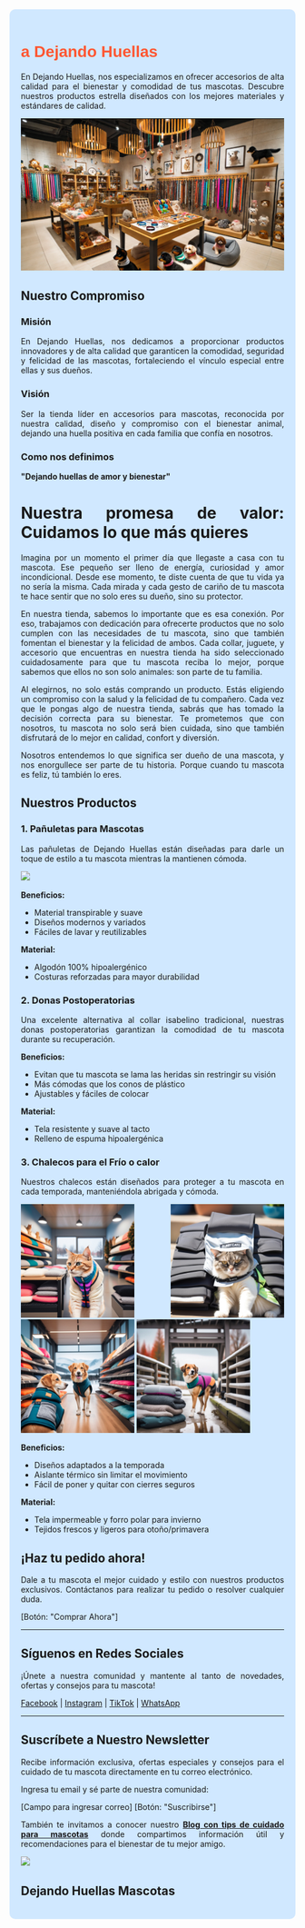 <div style="text-align: justify; background-color: #d0e8ff; padding: 20px; border-radius: 10px;">

<h1 style="color: #FF5733; font-family: 'Poppins', sans-serif;">a Dejando Huellas</h1>

En Dejando Huellas, nos especializamos en ofrecer accesorios de alta calidad para el bienestar y comodidad de tus mascotas. Descubre nuestros productos estrella diseñados con los mejores materiales y estándares de calidad.




<img src="https://github.com/Marybella39/dejando-huellas-mascotas/blob/183857356b0d88c47c2584c2e5c71271f651300d/Foto%20inicial%20de%20tienda.png" />

## Nuestro Compromiso

### Misión
En Dejando Huellas, nos dedicamos a proporcionar productos innovadores y de alta calidad que garanticen la comodidad, seguridad y felicidad de las mascotas, fortaleciendo el vínculo especial entre ellas y sus dueños.

### Visión
Ser la tienda líder en accesorios para mascotas, reconocida por nuestra calidad, diseño y compromiso con el bienestar animal, dejando una huella positiva en cada familia que confía en nosotros.

### Como nos definimos

**"Dejando huellas de amor y bienestar"**

# Nuestra promesa de valor: Cuidamos lo que más quieres

Imagina por un momento el primer día que llegaste a casa con tu mascota. Ese pequeño ser lleno de energía, curiosidad y amor incondicional. Desde ese momento, te diste cuenta de que tu vida ya no sería la misma. Cada mirada y cada gesto de cariño de tu mascota te hace sentir que no solo eres su dueño, sino su protector.

En nuestra tienda, sabemos lo importante que es esa conexión. Por eso, trabajamos con dedicación para ofrecerte productos que no solo cumplen con las necesidades de tu mascota, sino que también fomentan el bienestar y la felicidad de ambos. Cada collar, juguete, y accesorio que encuentras en nuestra tienda ha sido seleccionado cuidadosamente para que tu mascota reciba lo mejor, porque sabemos que ellos no son solo animales: son parte de tu familia.

Al elegirnos, no solo estás comprando un producto. Estás eligiendo un compromiso con la salud y la felicidad de tu compañero. Cada vez que le pongas algo de nuestra tienda, sabrás que has tomado la decisión correcta para su bienestar. Te prometemos que con nosotros, tu mascota no solo será bien cuidada, sino que también disfrutará de lo mejor en calidad, confort y diversión.

Nosotros entendemos lo que significa ser dueño de una mascota, y nos enorgullece ser parte de tu historia. Porque cuando tu mascota es feliz, tú también lo eres.



## Nuestros Productos

### 1. Pañuletas para Mascotas

Las pañuletas de Dejando Huellas están diseñadas para darle un toque de estilo a tu mascota mientras la mantienen cómoda. 


<img src="https://github.com/Marybella39/dejando-huellas-mascotas/blob/8d8cf4764a5ddd00ad23a1071712d7bf92e2f6cb/Perropa%C3%B1oleta.jpg" />




**Beneficios:**
- Material transpirable y suave
- Diseños modernos y variados
- Fáciles de lavar y reutilizables

**Material:**
- Algodón 100% hipoalergénico
- Costuras reforzadas para mayor durabilidad

### 2. Donas Postoperatorias

Una excelente alternativa al collar isabelino tradicional, nuestras donas postoperatorias garantizan la comodidad de tu mascota durante su recuperación.

**Beneficios:**
- Evitan que tu mascota se lama las heridas sin restringir su visión
- Más cómodas que los conos de plástico
- Ajustables y fáciles de colocar

**Material:**
- Tela resistente y suave al tacto
- Relleno de espuma hipoalergénica

### 3. Chalecos para el Frío o calor

Nuestros chalecos están diseñados para proteger a tu mascota en cada temporada, manteniéndola abrigada y cómoda.


                    

<img src="https://github.com/Marybella39/dejando-huellas-mascotas/blob/2b9b7bc723b83b54deca21ed994d285883693833/Gato1.jpg " width="200" height="200"/>




<img src="https://github.com/Marybella39/dejando-huellas-mascotas/blob/44a9d4ee1a2eb7626563b9f5ad1d5b2264151f04/Gato%20calor1.jpg" width="200" height="200"/>



<img src="https://github.com/Marybella39/dejando-huellas-mascotas/blob/ecf04986ab5820828b2bca790d4e94d810a7fa9b/Perro%20chaleco%201.jpg" width="200" height="200"/>



<img src="https://github.com/Marybella39/dejando-huellas-mascotas/blob/93268a10b64bd6dd71ef8452b3f59d06f0bb18c6/perro%20chaleco%202.jpg" width="200" height="200"/>


**Beneficios:**
- Diseños adaptados a la temporada
- Aislante térmico sin limitar el movimiento
- Fácil de poner y quitar con cierres seguros

**Material:**
- Tela impermeable y forro polar para invierno
- Tejidos frescos y ligeros para otoño/primavera

## ¡Haz tu pedido ahora!

Dale a tu mascota el mejor cuidado y estilo con nuestros productos exclusivos. Contáctanos para realizar tu pedido o resolver cualquier duda. 

[Botón: "Comprar Ahora"]

---

## Síguenos en Redes Sociales

¡Únete a nuestra comunidad y mantente al tanto de novedades, ofertas y consejos para tu mascota!

[Facebook](#) | [Instagram](#) | [TikTok](#) | [WhatsApp](#)

---

## Suscríbete a Nuestro Newsletter

Recibe información exclusiva, ofertas especiales y consejos para el cuidado de tu mascota directamente en tu correo electrónico.

Ingresa tu email y sé parte de nuestra comunidad:

[Campo para ingresar correo] [Botón: "Suscribirse"]

También te invitamos a conocer nuestro **[Blog con tips de cuidado para mascotas](#)** donde compartimos información útil y recomendaciones para el bienestar de tu mejor amigo.


 
<img src="[https://github.com/Marybella39/dejando-huellas-mascotas/blob/1303b10d7cba56edb67c00ff98626dc944b63515/images.jfif](https://raw.githubusercontent.com/Marybella39/dejando-huellas-mascotas/refs/heads/main/Tienda.webp)" />

## Dejando Huellas Mascotas  



